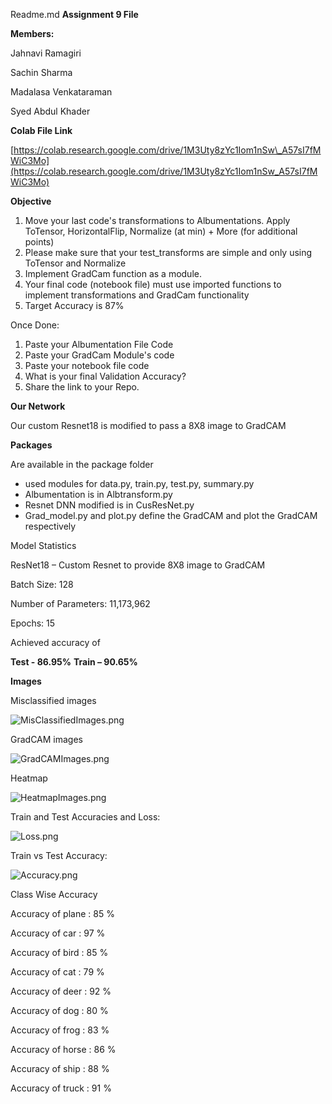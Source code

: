 Readme.md
**Assignment 9 File**

**Members:**

Jahnavi Ramagiri

Sachin Sharma

Madalasa Venkataraman

Syed Abdul Khader

**Colab File Link**

[https://colab.research.google.com/drive/1M3Uty8zYc1Iom1nSw\_A57sI7fMWiC3Mo](https://colab.research.google.com/drive/1M3Uty8zYc1Iom1nSw_A57sI7fMWiC3Mo)

**Objective**

1. Move your last code&#39;s transformations to Albumentations. Apply ToTensor, HorizontalFlip, Normalize (at min) + More (for additional points)
2. Please make sure that your test\_transforms are simple and only using ToTensor and Normalize
3. Implement GradCam function as a module.
4. Your final code (notebook file) must use imported functions to implement transformations and GradCam functionality
5. Target Accuracy is 87%

Once Done:

1. Paste your Albumentation File Code
2. Paste your GradCam Module&#39;s code
3. Paste your notebook file code
4. What is your final Validation Accuracy?
5. Share the link to your Repo.

**Our Network**

Our custom Resnet18 is modified to pass a 8X8 image to GradCAM

**Packages**

Are available in the package folder

- used modules for data.py, train.py, test.py, summary.py
- Albumentation is in Albtransform.py
- Resnet DNN modified is in CusResNet.py
- Grad\_model.py and plot.py define the GradCAM and plot the GradCAM respectively

Model Statistics

ResNet18 – Custom Resnet to provide 8X8 image to GradCAM

Batch Size: 128

Number of Parameters: 11,173,962

Epochs: 15

Achieved accuracy of

**Test - 86.95%**   **Train – 90.65%**

**Images**

Misclassified images

![MisClassifiedImages.png](https://github.com/vmadalasa/EVAConsolidated/blob/master/EVA9/Images/MisClassifiedImages.png)

GradCAM images

![GradCAMImages.png](https://github.com/vmadalasa/EVAConsolidated/blob/master/EVA9/Images/GradCAM.png)

Heatmap

![HeatmapImages.png](https://github.com/vmadalasa/EVAConsolidated/blob/master/EVA9/Images/Heatmap.png)

Train and Test Accuracies and Loss:

![Loss.png](https://github.com/vmadalasa/EVAConsolidated/blob/master/EVA9/Images/Loss.png)

Train vs Test Accuracy:

![Accuracy.png](https://github.com/vmadalasa/EVAConsolidated/blob/master/EVA9/Images/Accuracy.png)

Class Wise Accuracy

Accuracy of plane : 85 %

Accuracy of car : 97 %

Accuracy of bird : 85 %

Accuracy of cat : 79 %

Accuracy of deer : 92 %

Accuracy of dog : 80 %

Accuracy of frog : 83 %

Accuracy of horse : 86 %

Accuracy of ship : 88 %

Accuracy of truck : 91 %

